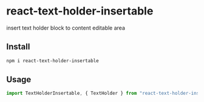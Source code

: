 # react-text-holder-insertable

insert text holder block to content editable area

## Install

```bash
npm i react-text-holder-insertable
```

## Usage

```js
import TextHolderInsertable, { TextHolder } from "react-text-holder-insertable"
```

